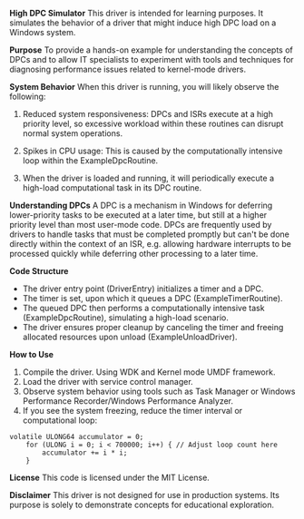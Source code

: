 **High DPC Simulator**
This driver is intended for learning purposes.  It simulates the behavior of a driver that might induce high DPC load on a Windows system.

**Purpose**
To provide a hands-on example for understanding the concepts of DPCs and to allow IT specialists to experiment with tools and techniques for diagnosing performance issues related to kernel-mode drivers.

**System Behavior**
When this driver is running, you will likely observe the following:

1. Reduced system responsiveness: DPCs and ISRs execute at a high priority level, so excessive workload within these routines can disrupt normal system operations.

1. Spikes in CPU usage: This is caused by the computationally intensive loop within the ExampleDpcRoutine.

1. When the driver is loaded and running, it will periodically execute a high-load computational task in its DPC routine. 

**Understanding DPCs**
A DPC is a mechanism in Windows for deferring lower-priority tasks to be executed at a later time, but still at a higher priority level than most user-mode code. DPCs are frequently used by drivers to handle tasks that must be completed promptly but can't be done directly within the context of an ISR, e.g. allowing hardware interrupts to be processed quickly while deferring other processing to a later time.

**Code Structure**
- The driver entry point (DriverEntry) initializes a timer and a DPC.
- The timer is set, upon which it queues a DPC (ExampleTimerRoutine).
- The queued DPC then performs a computationally intensive task (ExampleDpcRoutine), simulating a high-load scenario.
- The driver ensures proper cleanup by canceling the timer and freeing allocated resources upon unload (ExampleUnloadDriver).

**How to Use**
1. Compile the driver. Using WDK and Kernel mode UMDF framework.
2. Load the driver with service control manager.
3. Observe system behavior using tools such as Task Manager or Windows Performance Recorder/Windows Performance Analyzer.
4. If you see the system freezing, reduce the timer interval or computational loop:
    
```
volatile ULONG64 accumulator = 0;
    for (ULONG i = 0; i < 700000; i++) { // Adjust loop count here
        accumulator += i * i;
    }
```

**License**
This code is licensed under the MIT License.

**Disclaimer**
This driver is not designed for use in production systems. Its purpose is solely to demonstrate concepts for educational exploration.
